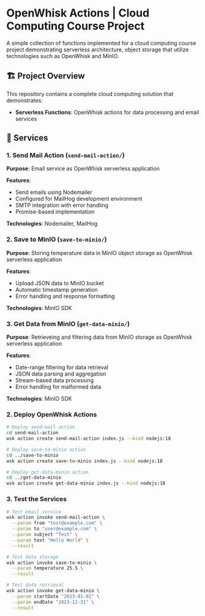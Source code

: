 # OpenWhisk Actions | Cloud Computing Course Project

A simple collection of functions implemented for a cloud computing course project demonstrating serverless architecture, object storage that utilize technologies such as OpenWhisk and MinIO.

## 🏗️ Project Overview

This repository contains a complete cloud computing solution that demonstrates:

- **Serverless Functions**: OpenWhisk actions for data processing and email services

## 🚀 Services

### 1. Send Mail Action (`send-mail-action/`)

**Purpose**: Email service as OpenWhisk serverless application

**Features**:

- Send emails using Nodemailer
- Configured for MailHog development environment
- SMTP integration with error handling
- Promise-based implementation

**Technologies**: Nodemailer, MailHog

### 2. Save to MinIO (`save-to-minio/`)

**Purpose**: Storing temperature data in MinIO object storage as OpenWhisk serverless application

**Features**:

- Upload JSON data to MinIO bucket
- Automatic timestamp generation
- Error handling and response formatting

**Technologies**: MinIO SDK

### 3. Get Data from MinIO (`get-data-minio/`)

**Purpose**: Retrieveing and filtering data from MinIO storage as OpenWhisk serverless application

**Features**:

- Date-range filtering for data retrieval
- JSON data parsing and aggregation
- Stream-based data processing
- Error handling for malformed data

**Technologies**: MinIO SDK

### 2. Deploy OpenWhisk Actions

```bash
# Deploy send-mail action
cd send-mail-action
wsk action create send-mail-action index.js --kind nodejs:18

# Deploy save-to-minio action
cd ../save-to-minio
wsk action create save-to-minio index.js --kind nodejs:18

# Deploy get-data-minio action
cd ../get-data-minio
wsk action create get-data-minio index.js --kind nodejs:18
```

### 3. Test the Services

```bash
# Test email service
wsk action invoke send-mail-action \
  --param from "test@example.com" \
  --param to "user@example.com" \
  --param subject "Test" \
  --param text "Hello World" \
  --result

# Test data storage
wsk action invoke save-to-minio \
  --param temperature 25.5 \
  --result

# Test data retrieval
wsk action invoke get-data-minio \
  --param startDate "2023-01-01" \
  --param endDate "2023-12-31" \
  --result
```
